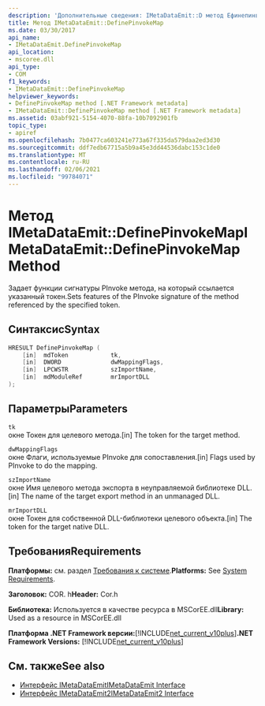 ```yaml
---
description: 'Дополнительные сведения: IMetaDataEmit::D метод Ефинепинвокемап'
title: Метод IMetaDataEmit::DefinePinvokeMap
ms.date: 03/30/2017
api_name:
- IMetaDataEmit.DefinePinvokeMap
api_location:
- mscoree.dll
api_type:
- COM
f1_keywords:
- IMetaDataEmit::DefinePinvokeMap
helpviewer_keywords:
- DefinePinvokeMap method [.NET Framework metadata]
- IMetaDataEmit::DefinePinvokeMap method [.NET Framework metadata]
ms.assetid: 03abf921-5154-4070-88fa-10b7092901fb
topic_type:
- apiref
ms.openlocfilehash: 7b0477ca603241e773a67f335da579daa2ed3d30
ms.sourcegitcommit: ddf7edb67715a5b9a45e3dd44536dabc153c1de0
ms.translationtype: MT
ms.contentlocale: ru-RU
ms.lasthandoff: 02/06/2021
ms.locfileid: "99784071"
---
```

# <a name="imetadataemitdefinepinvokemap-method"></a><span data-ttu-id="8a029-103">Метод IMetaDataEmit::DefinePinvokeMap</span><span class="sxs-lookup"><span data-stu-id="8a029-103">IMetaDataEmit::DefinePinvokeMap Method</span></span>

<span data-ttu-id="8a029-104">Задает функции сигнатуры PInvoke метода, на который ссылается указанный токен.</span><span class="sxs-lookup"><span data-stu-id="8a029-104">Sets features of the PInvoke signature of the method referenced by the specified token.</span></span>  
  
## <a name="syntax"></a><span data-ttu-id="8a029-105">Синтаксис</span><span class="sxs-lookup"><span data-stu-id="8a029-105">Syntax</span></span>  
  
```cpp  
HRESULT DefinePinvokeMap (
    [in]  mdToken            tk,
    [in]  DWORD              dwMappingFlags,
    [in]  LPCWSTR            szImportName,
    [in]  mdModuleRef        mrImportDLL
);  
```  
  
## <a name="parameters"></a><span data-ttu-id="8a029-106">Параметры</span><span class="sxs-lookup"><span data-stu-id="8a029-106">Parameters</span></span>  

 `tk`  
 <span data-ttu-id="8a029-107">окне Токен для целевого метода.</span><span class="sxs-lookup"><span data-stu-id="8a029-107">[in] The token for the target method.</span></span>  
  
 `dwMappingFlags`  
 <span data-ttu-id="8a029-108">окне Флаги, используемые PInvoke для сопоставления.</span><span class="sxs-lookup"><span data-stu-id="8a029-108">[in] Flags used by PInvoke to do the mapping.</span></span>  
  
 `szImportName`  
 <span data-ttu-id="8a029-109">окне Имя целевого метода экспорта в неуправляемой библиотеке DLL.</span><span class="sxs-lookup"><span data-stu-id="8a029-109">[in] The name of the target export method in an unmanaged DLL.</span></span>  
  
 `mrImportDLL`  
 <span data-ttu-id="8a029-110">окне Токен для собственной DLL-библиотеки целевого объекта.</span><span class="sxs-lookup"><span data-stu-id="8a029-110">[in] The token for the target native DLL.</span></span>  
  
## <a name="requirements"></a><span data-ttu-id="8a029-111">Требования</span><span class="sxs-lookup"><span data-stu-id="8a029-111">Requirements</span></span>  

 <span data-ttu-id="8a029-112">**Платформы:** см. раздел [Требования к системе](../../get-started/system-requirements.md).</span><span class="sxs-lookup"><span data-stu-id="8a029-112">**Platforms:** See [System Requirements](../../get-started/system-requirements.md).</span></span>  
  
 <span data-ttu-id="8a029-113">**Заголовок:** COR. h</span><span class="sxs-lookup"><span data-stu-id="8a029-113">**Header:** Cor.h</span></span>  
  
 <span data-ttu-id="8a029-114">**Библиотека:** Используется в качестве ресурса в MSCorEE.dll</span><span class="sxs-lookup"><span data-stu-id="8a029-114">**Library:** Used as a resource in MSCorEE.dll</span></span>  
  
 <span data-ttu-id="8a029-115">**Платформа .NET Framework версии:**[!INCLUDE[net_current_v10plus](../../../../includes/net-current-v10plus-md.md)]</span><span class="sxs-lookup"><span data-stu-id="8a029-115">**.NET Framework Versions:** [!INCLUDE[net_current_v10plus](../../../../includes/net-current-v10plus-md.md)]</span></span>  
  
## <a name="see-also"></a><span data-ttu-id="8a029-116">См. также</span><span class="sxs-lookup"><span data-stu-id="8a029-116">See also</span></span>

- [<span data-ttu-id="8a029-117">Интерфейс IMetaDataEmit</span><span class="sxs-lookup"><span data-stu-id="8a029-117">IMetaDataEmit Interface</span></span>](imetadataemit-interface.md)
- [<span data-ttu-id="8a029-118">Интерфейс IMetaDataEmit2</span><span class="sxs-lookup"><span data-stu-id="8a029-118">IMetaDataEmit2 Interface</span></span>](imetadataemit2-interface.md)
